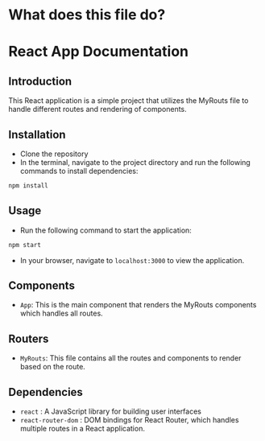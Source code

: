 # What does this file do? 

# React App Documentation

## Introduction
This React application is a simple project that utilizes the MyRouts file to handle different routes and rendering of components.

## Installation
- Clone the repository
- In the terminal, navigate to the project directory and run the following commands to install dependencies:
```bash
npm install
```

## Usage
- Run the following command to start the application:
```bash
npm start
```
- In your browser, navigate to `localhost:3000` to view the application.

## Components
- `App`: This is the main component that renders the MyRouts components which handles all routes.

## Routers
- `MyRouts`: This file contains all the routes and components to render based on the route.

## Dependencies
- `react` : A JavaScript library for building user interfaces
- `react-router-dom` : DOM bindings for React Router, which handles multiple routes in a React application.